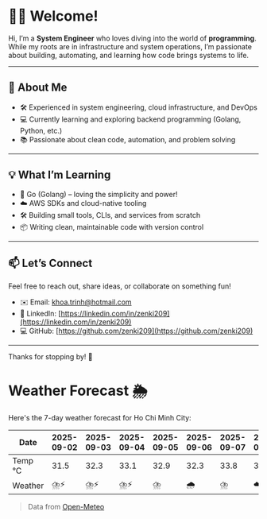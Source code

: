 # 👨‍💻 Welcome!

Hi, I’m a **System Engineer** who loves diving into the world of **programming**. While my roots are in infrastructure and system operations, I’m passionate about building, automating, and learning how code brings systems to life.

---

## 🚀 About Me

- 🛠️ Experienced in system engineering, cloud infrastructure, and DevOps
- 💻 Currently learning and exploring backend programming (Golang, Python, etc.)
- 📚 Passionate about clean code, automation, and problem solving

---

## 💡 What I’m Learning

- 🧠 Go (Golang) – loving the simplicity and power!
- ☁️ AWS SDKs and cloud-native tooling
- 🛠️ Building small tools, CLIs, and services from scratch
- 📦 Writing clean, maintainable code with version control

---

## 📫 Let’s Connect

Feel free to reach out, share ideas, or collaborate on something fun!

- ✉️ Email: khoa.trinh@hotmail.com
- 🔗 LinkedIn: [https://linkedin.com/in/zenki209](https://linkedin.com/in/zenki209)  
- 💻 GitHub: [https://github.com/zenki209](https://github.com/zenki209)

---

Thanks for stopping by! 🌱


# Weather Forecast 🌦️

Here's the 7-day weather forecast for Ho Chi Minh City:

| Date     | 2025-09-02 | 2025-09-03 | 2025-09-04 | 2025-09-05 | 2025-09-06 | 2025-09-07 | 2025-09-08 |
| -------- | ---------- | ---------- | ---------- | ---------- | ---------- | ---------- | ---------- |
| Temp °C  | 31.5       | 32.3       | 33.1       | 32.9       | 32.3       | 33.8       | 34.1       |
| Weather  | ⛈️⚡        | ⛈️⚡        | ⛈️⚡        | ⛈️         | 🌧️         | ⛈️         | ☁️         |


> Data from [Open-Meteo](https://open-meteo.com)